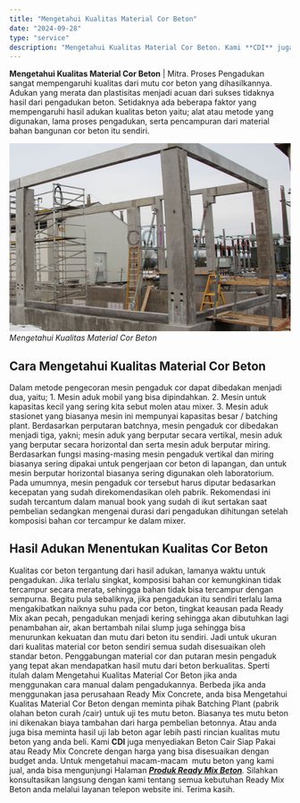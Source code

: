 ```yaml
---
title: "Mengetahui Kualitas Material Cor Beton"
date: "2024-09-28"
type: "service"
description: "Mengetahui Kualitas Material Cor Beton. Kami **CDI** juga menyediakan Beton Cair Siap Pakai atau Ready Mix Concrete dengan harga yang bisa disesuaikan dengan..."
---
```


**Mengetahui Kualitas Material Cor Beton** | Mitra. Proses Pengadukan sangat mempengaruhi kualitas dari mutu cor beton yang dihasilkannya. Adukan yang merata dan plastisitas menjadi acuan dari sukses tidaknya hasil dari pengadukan beton. Setidaknya ada beberapa faktor yang mempengaruhi hasil adukan kualitas beton yaitu; alat atau metode yang digunakan, lama proses pengadukan, serta pencampuran dari material bahan bangunan cor beton itu sendiri.

![Mengetahui Kualitas Material Cor Beton](/images/blog/balok-beton.jpg)
*Mengetahui Kualitas Material Cor Beton*

 ## Cara Mengetahui Kualitas Material Cor Beton
    
Dalam metode pengecoran mesin pengaduk cor dapat dibedakan menjadi dua, yaitu; 1\. Mesin aduk mobil yang bisa dipindahkan. 2\. Mesin untuk kapasitas kecil yang sering kita sebut molen atau mixer. 3\. Mesin aduk stasionet yang biasanya mesin ini mempunyai kapasitas besar / batching plant.
Berdasarkan perputaran batchnya, mesin pengaduk cor dibedakan menjadi tiga, yakni; mesin aduk yang berputar secara vertikal, mesin aduk yang berputar secara horizontal dan serta mesin aduk berputar miring. Berdasarkan fungsi masing-masing mesin pengaduk vertikal dan miring biasanya sering dipakai untuk pengerjaan cor beton di lapangan, dan untuk mesin berputar horizontal biasanya sering digunakan oleh laboratorium.
Pada umumnya, mesin pengaduk cor tersebut harus diputar bedasarkan kecepatan yang sudah direkomendasikan oleh pabrik. Rekomendasi ini sudah tercantum dalam manual book yang sudah di ikut sertakan saat pembelian sedangkan mengenai durasi dari pengadukan dihitungan setelah komposisi bahan cor tercampur ke dalam mixer.

 ## Hasil Adukan Menentukan Kualitas Cor Beton
    
Kualitas cor beton tergantung dari hasil adukan, lamanya waktu untuk pengadukan. Jika terlalu singkat, komposisi bahan cor kemungkinan tidak tercampur secara merata, sehingga bahan tidak bisa tercampur dengan sempurna. Begitu pula sebaliknya, jika pengadukan itu sendiri terlalu lama mengakibatkan naiknya suhu pada cor beton, tingkat keausan pada Ready Mix akan pecah, pengadukan menjadi kering sehingga akan dibutuhkan lagi penambahan air, akan bertambah nilai slump juga sehingga bisa menurunkan kekuatan dan mutu dari beton itu sendiri.
Jadi untuk ukuran dari kualitas material cor beton sendiri semua sudah disesuaikan oleh standar beton. Penggabungan material cor dan putaran mesin pengaduk yang tepat akan mendapatkan hasil mutu dari beton berkualitas.
Sperti itulah dalam Mengetahui Kualitas Material Cor Beton jika anda menggunakan cara manual dalam pengadukannya. Berbeda jika anda menggunakan jasa perusahaan Ready Mix Concrete, anda bisa Mengetahui Kualitas Material Cor Beton dengan meminta pihak Batching Plant (pabrik olahan beton curah /cair) untuk uji tes mutu beton. Biasanya tes mutu beton ini dikenakan biaya tambahan dari harga pembelian betonnya. Atau anda juga bisa meminta hasil uji lab beton agar lebih pasti rincian kualitas mutu beton yang anda beli.
Kami **CDI** juga menyediakan Beton Cair Siap Pakai atau Ready Mix Concrete dengan harga yang bisa disesuaikan dengan budget anda. Untuk mengetahui macam-macam  mutu beton yang kami jual, anda bisa mengunjungi Halaman _[**Produk Ready Mix Beton**](/harga-ready-mix)._ Silahkan konsultasikan langsung dengan kami tentang semua kebutuhan Ready Mix Beton anda melalui layanan telepon website ini. Terima kasih.
